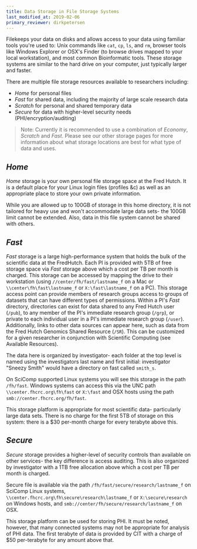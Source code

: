 ```yaml
---
title: Data Storage in File Storage Systems
last_modified_at: 2019-02-06
primary_reviewer: dirkpetersen
---
```


Filekeeps your data on disks and allows access to your data using familiar tools you're used to: Unix commands like `cat`, `cp`, `ls`, and `rm`,  browser tools like Windows Explorer or OSX's Finder (to browse drives mapped to your local workstation), and most common Bioinformatic tools.  These storage systems are similar to the hard drive on your computer, just typically larger and faster.

There are multiple file storage resources available to researchers including:
- *Home* for personal files
- *Fast* for shared data, including the majority of large scale research data
- *Scratch* for personal and shared temporary data
- *Secure* for data with higher-level security needs (PHI/encryption/auditing)

>Note:  Currently it is recommended to use a combination of *Economy*, *Scratch* and *Fast*.  Please see our other storage pages for more information about what storage locations are best for what type of data and uses.  

## *Home*

*Home* storage is your own personal file storage space at the Fred Hutch.  It is a default place for your Linux login files (profiles &c) as well as an appropriate place to store your own private information.

While you are allowed up to 100GB of storage in this home directory, it is not tailored for heavy use and won't accommodate large data sets- the 100GB limit cannot be extended.  Also, data in this file system cannot be shared with others. 

## *Fast*

*Fast* storage is a large high-performance system that holds the bulk of the scientific data at the FredHutch.  Each PI is provided with 5TB of free storage space via *Fast* storage above which a cost per TB per month is charged.  This storage can be accessed by mapping the drive to their workstation (using `//center/fh/fast/lastname_f` on a Mac or `\\center\fh\fast\lastname_f` or `X:\fast\lastname_f` on a PC). This storage access point can provide members of research groups access to groups of datasets that can have different types of permissions.  Within a PI's *Fast* directory, directories can exist for data shared to any Fred Hutch user (`/pub`), to any member of the PI's immediate research group (`/grp`), or private to each individual user in a PI's immediate research group (`/user`).  Additionally, links to other data sources can appear here, such as data from the Fred Hutch Genomics Shared Resource (`/SR`).  This can be customized for a given researcher in conjunction with Scientific Computing (see Available Resources).

The data here is organized by investigator- each folder at the top level is named using the investigators last name and first initial: investigator "Sneezy Smith" would have a directory on fast called `smith_s`.

On SciComp supported Linux systems you will see this storage in the path `/fh/fast`.  Windows systems can access this via the UNC path `\\center.fhcrc.org\fh\fast` or `X:\fast` and OSX hosts using the path `smb://center.fhcrc.org/fh/fast`.  

This storage platform is appropriate for most scientific data- particularly large data sets.  There is no charge for the first 5TB of storage on this system: there is a $30 per-month charge for every terabyte above this.

## *Secure*

*Secure* storage provides a higher-level of security controls than available on other services- the key difference is access auditing.  This is also organized by investigator with a 1TB free allocation above which a cost per TB per month is charged.  

Secure file is available via the path `/fh/fast/secure/research/lastname_f` on SciComp Linux systems, `\\center.fhcrc.org\fh\secure\research\lastname_f` or `X:\secure\research` on Windows hosts, and `smb://center/fh/secure/research/lastname_f` on OSX.

This storage platform can be used for storing PHI.  It must be noted, however, that many connected systems may not be appropriate for analysis of PHI data.  The first terabyte of data is provided by CIT with a charge of $50 per-terabyte for any amount above that.
